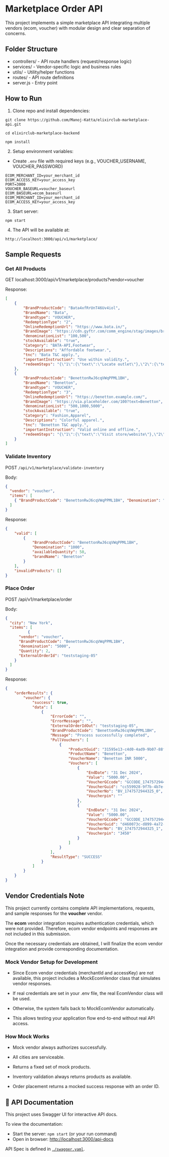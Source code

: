 # Marketplace Order API
This project implements a simple marketplace API integrating multiple vendors (ecom, voucher) with modular design and clear separation of concerns.
## Folder Structure

- controllers/ - API route handlers (request/response logic)
- services/ - Vendor-specific logic and business rules
- utils/ - Utility/helper functions
- routes/ - API route definitions
- server.js - Entry point

## How to Run

1. Clone repo and install dependencies:
```
git clone https://github.com/Manoj-Katta/elixirclub-marketplace-api.git

cd elixirclub-marketplace-backend

npm install
```
2. Setup environment variables:
- Create `.env` file with required keys (e.g., VOUCHER_USERNAME, VOUCHER_PASSWORD)
```
ECOM_MERCHANT_ID=your_merchant_id
ECOM_ACCESS_KEY=your_access_key
PORT=3000
VOUCHER_BASEURL=voucher_baseurl
ECOM_BASEURL=ecom_baseurl
ECOM_MERCHANT_ID=your_merchant_id
ECOM_ACCESS_KEY=your_access_key
```

3. Start server:
```
npm start
```

4. The API will be available at:
```
http://localhost:3000/api/v1/marketplace/
```

## Sample Requests

### Get All Products
GET localhost:3000/api/v1/marketplace/products?vendor=voucher

Response:
```json
[
    {
        "BrandProductCode": "Bata4xfRrUnT46Uv4iol",
        "BrandName": "Bata",
        "Brandtype": "VOUCHER",
        "RedemptionType": "2",
        "OnlineRedemptionUrl": "https://www.bata.in/",
        "BrandImage": "https://cdn.gyftr.com/comm_engine/stag/images/brands/1593693691875_u3qtc3vzkc4s2qqr.png",
        "denominationList": "100,500",
        "stockAvailable": "true",
        "Category": "BATA-API,Footwear",
        "Descriptions": "Affordable footwear.",
        "tnc": "Bata T&C apply.",
        "importantInstruction": "Use within validity.",
        "redeemSteps": "{\"1\":{\"text\":\"Locate outlet\"},\"2\":{\"text\":\"Select product\"},\"3\":{\"text\":\"Share voucher\"}}"
    },
    {
        "BrandProductCode": "BenettonRwJ6cqVWqPPML1BH",
        "BrandName": "Benetton",
        "Brandtype": "VOUCHER",
        "RedemptionType": "3",
        "OnlineRedemptionUrl": "https://benetton.example.com/",
        "BrandImage": "https://via.placeholder.com/100?text=Benetton",
        "denominationList": "500,1000,5000",
        "stockAvailable": "true",
        "Category": "Fashion,Apparel",
        "Descriptions": "Colorful apparel.",
        "tnc": "Benetton T&C apply.",
        "importantInstruction": "Valid online and offline.",
        "redeemSteps": "{\"1\":{\"text\":\"Visit store/website\"},\"2\":{\"text\":\"Add to cart\"},\"3\":{\"text\":\"Apply voucher\"}}"
    }
]
```

### Validate Inventory

POST `/api/v1/marketplace/validate-inventory`

Body:

```json
{
  "vendor": "voucher",
  "items": [
    { "BrandProductCode": "BenettonRwJ6cqVWqPPML1BH", "Denomination": "1000" }
  ]
}
```
Response:
```json
{
    "valid": [
        {
            "BrandProductCode": "BenettonRwJ6cqVWqPPML1BH",
            "Denomination": "1000",
            "availableQuantity": 50,
            "brandName": "Benetton"
        }
    ],
    "invalidProducts": []
}
```
### Place Order

POST /api/v1/marketplace/order

Body:

```json
{
  "city": "New York",
  "items": [
          {
      "vendor": "voucher",
      "BrandProductCode": "BenettonRwJ6cqVWqPPML1BH",
      "denomination": "5000",        
      "Quantity": 2,
      "ExternalOrderId": "teststaging-05"
    }
  ]
}
```
Response:

```json
{
    "orderResults": {
        "voucher": {
            "success": true,
            "data": [
                {
                    "ErrorCode": "",
                    "ErrorMessage": "",
                    "ExternalOrderIdOut": "teststaging-05",
                    "BrandProductCode": "BenettonRwJ6cqVWqPPML1BH",
                    "Message": "Process successfully completed",
                    "PullVouchers": [
                        {
                            "ProductGuid": "31595e13-c4d0-4ad9-9b07-88fd02ac5b7d",
                            "ProductName": "Benetton",
                            "VoucherName": "Benetton INR 5000",
                            "Vouchers": [
                                {
                                    "EndDate": "31 Dec 2024",
                                    "Value": "5000.00",
                                    "VoucherGCcode": "GCCODE_1747572944325_0",
                                    "VoucherGuid": "cc559928-9f7b-4b7e-b812-ce37e903e3f4",
                                    "VoucherNo": "BV_1747572944325_0",
                                    "Voucherpin": ""
                                },
                                {
                                    "EndDate": "31 Dec 2024",
                                    "Value": "5000.00",
                                    "VoucherGCcode": "GCCODE_1747572944325_1",
                                    "VoucherGuid": "d460073c-d899-4a72-8fbc-577c88fe39e0",
                                    "VoucherNo": "BV_1747572944325_1",
                                    "Voucherpin": "3450"
                                }
                            ]
                        }
                    ],
                    "ResultType": "SUCCESS"
                }
            ]
        }
    }
}
```

## Vendor Credentials Note

This project currently contains complete API implementations, requests, and sample responses for the **voucher** vendor.

The **ecom** vendor integration requires authentication credentials, which were not provided. Therefore, ecom vendor endpoints and responses are not included in this submission.

Once the necessary credentials are obtained, I will finalize the ecom vendor integration and provide corresponding documentation.

### Mock Vendor Setup for Development
- Since Ecom vendor credentials (merchantId and accessKey) are not available, this project includes a MockEcomVendor class that simulates vendor responses.

- If real credentials are set in your .env file, the real EcomVendor class will be used.

- Otherwise, the system falls back to MockEcomVendor automatically.

- This allows testing your application flow end-to-end without real API access.

### How Mock Works
- Mock vendor always authorizes successfully.

- All cities are serviceable.

- Returns a fixed set of mock products.

- Inventory validation always returns products as available.

- Order placement returns a mocked success response with an order ID.

## 📘 API Documentation

This project uses Swagger UI for interactive API docs.

To view the documentation:

- Start the server: `npm start` (or your run command)
- Open in browser: [http://localhost:3000/api-docs](http://localhost:3000/api-docs)

API Spec is defined in [`./swagger.yaml`](./swagger.yaml).



